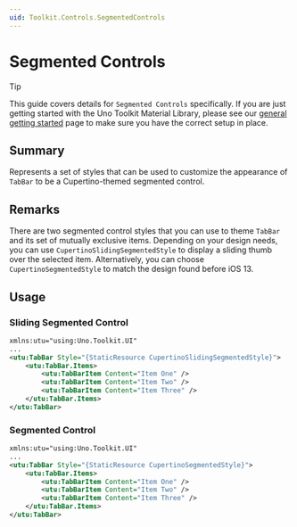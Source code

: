 ```yaml
---
uid: Toolkit.Controls.SegmentedControls
---
```

# Segmented Controls

> [!TIP] 
> This guide covers details for `Segmented Controls` specifically. If you are just getting started with the Uno Toolkit Material Library, please see our [general getting started](../getting-started.md) page to make sure you have the correct setup in place.

## Summary

Represents a set of styles that can be used to customize the appearance of `TabBar` to be a Cupertino-themed segmented control.

## Remarks

There are two segmented control styles that you can use to theme `TabBar` and its set of mutually exclusive items. Depending on your design needs, you can use `CupertinoSlidingSegmentedStyle` to display a sliding thumb over the selected item. Alternatively, you can choose `CupertinoSegmentedStyle` to match the design found before iOS 13.

## Usage

### Sliding Segmented Control

```xml
xmlns:utu="using:Uno.Toolkit.UI"
...
<utu:TabBar Style="{StaticResource CupertinoSlidingSegmentedStyle}">
	<utu:TabBar.Items>
		<utu:TabBarItem Content="Item One" />
		<utu:TabBarItem Content="Item Two" />
		<utu:TabBarItem Content="Item Three" />
	</utu:TabBar.Items>
</utu:TabBar>
```

### Segmented Control

```xml
xmlns:utu="using:Uno.Toolkit.UI"
...
<utu:TabBar Style="{StaticResource CupertinoSegmentedStyle}">
	<utu:TabBar.Items>
		<utu:TabBarItem Content="Item One" />
		<utu:TabBarItem Content="Item Two" />
		<utu:TabBarItem Content="Item Three" />
	</utu:TabBar.Items>
</utu:TabBar>
```
